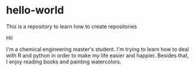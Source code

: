 # hello-world
This is a repository to learn how to create repositories

Hi!

I'm a chemical engineering master's student. I'm trying to learn how to deal with R and python in order to make my life easier and happier. Besides that, I enjoy reading books and painting watercolors.
